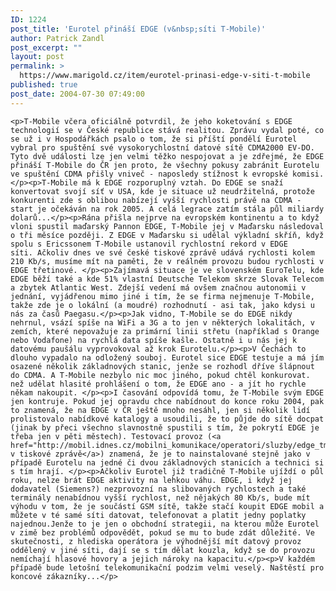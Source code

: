 ```yaml
---
ID: 1224
post_title: 'Eurotel přináší EDGE (v&nbsp;síti T-Mobile)'
author: Patrick Zandl
post_excerpt: ""
layout: post
permalink: >
  https://www.marigold.cz/item/eurotel-prinasi-edge-v-siti-t-mobile
published: true
post_date: 2004-07-30 07:49:00
---
```

	<p>T-Mobile včera oficiálně potvrdil, že jeho koketování s EDGE technologií se v České republice stává realitou. Zprávu vydal poté, co se už i v Hospodářkách psalo o tom, že si příští pondělí Eurotel vybral pro spuštění své vysokorychlostní datové sítě CDMA2000 EV-DO. Tyto dvě události lze jen velmi těžko nespojovat a je zdřejmé, že EDGE přináší T-Mobile do ČR jen proto, že všechny pokusy zabránit Eurotelu ve spuštění CDMA přišly vniveč - naposledy stížnost k evropské komisi.</p><p>T-Mobile má k EDGE rozporuplný vztah. Do EDGE se snaží konvertovat svojí síť v USA, kde je situace už neudržitelná, protože konkurenti zde s oblibou nabízejí vyšší rychlosti právě na CDMA - start je očekáván na rok 2005. A celá legrace zatím stála půl miliardy dolarů...</p><p>Rána přišla nejprve na evropském kontinentu a to když vloni spustil maďarský Pannon EDGE, T-Mobile jej v Maďarsku následoval o tři měsíce později. Z EDGE v Maďarsku si udělal výkladní skříň, když spolu s Ericssonem T-Mobile ustanovil rychlostní rekord v EDGE síti. Ačkoliv dnes ve své české tiskové zprávě udává rychlosti kolem 210 Kb/s, musíme mít na paměti, že v reálném provozu budou rychlosti v EDGE třetinové. </p><p>Zajímavá situace je ve slovenském EuroTelu, kde EDGE běží také a kde 51% vlastní Deutsche Telekom skrze Slovak Telecom a zbytek Atlantic West. Zdejší vedení má ovšem značnou autonomii v jednání, vyjádřenou mimo jiné i tím, že se firma nejmenuje T-Mobile, takže zde je o lokální (a moudré) rozhodnutí - asi tak, jako kdysi u nás za časů Paegasu.</p><p>Jak vidno, T-Mobile se do EDGE nikdy nehrnul, vsází spíše na WiFi a 3G a to jen v některých lokalitách, v zemích, které nepovažuje za primární linii střetu (například s Orange nebo Vodafone) na rychlá data spíše kašle. Ostatně i u nás jej k datovému paušálu vyprovokoval až krok Eurotelu.</p><p>V Čechách to dlouho vypadalo na odložený souboj. Eurotel sice EDGE testuje a má jím osazené několik základnových stanic, jenže se rozhodl dříve šlápnout do CDMA. A T-Mobile nezbylo nic moc jiného, pokud chtěl konkurovat. než udělat hlasité prohlášení o tom, že EDGE ano - a jít ho rychle někam nakoupit. </p><p>I časování odpovídá tomu, že T-Mobile svým EDGE jen kontruje. Pokud jej opravdu chce nabídnout do konce roku 2004, pak to znamená, že na EDGE v ČR ještě mnoho nesáhl, jen si několik lidí prolistovalo nabídkové katalogy a usoudili, že to půjde do sítě docpat (jinak by přeci všechno slavnostně spustili s tím, že pokrytí EDGE je třeba jen v pěti městech). Testovací provoz (<a href="http://mobil.idnes.cz/mobilni_komunikace/operatori/sluzby/edge_tmobile040729.html">zmíněný v tiskové zprávě</a>) znamená, že je to nainstalované stejně jako v případě Eurotelu na jedné či dvou základnových stanicích a technici si s tím hrají. </p><p>Ačkoliv Eurotel již tradičně T-Mobile ujíždí o půl roku, nelze brát EDGE aktivity na lehkou váhu. EDGE, i když jej dodavatel (Siemens?) nezprovozní na slibovaných rychlostech a také terminály nenabídnou vyšší rychlost, než nějakých 80 Kb/s, bude mít výhodu v tom, že je součástí GSM sítě, takže stačí koupit EDGE mobil a můžete v té samé síti datovat, telefonovat a platit jedny poplatky najednou.Jenže to je jen o obchodní strategii, na kterou může Eurotel v zimě bez problémů odpovědět, pokud se mu to bude zdát důležité. Ve skutečnosti, z hlediska operátora je výhodnější mít datový provoz oddělený v jiné síti, dají se s tím dělat kouzla, když se do provozu nemíchají hlasové hovory a jejich nároky na kapacitu.</p><p>V každém případě bude letošní telekomunikační podzim velmi veselý. Naštěstí pro koncové zákazníky...</p>